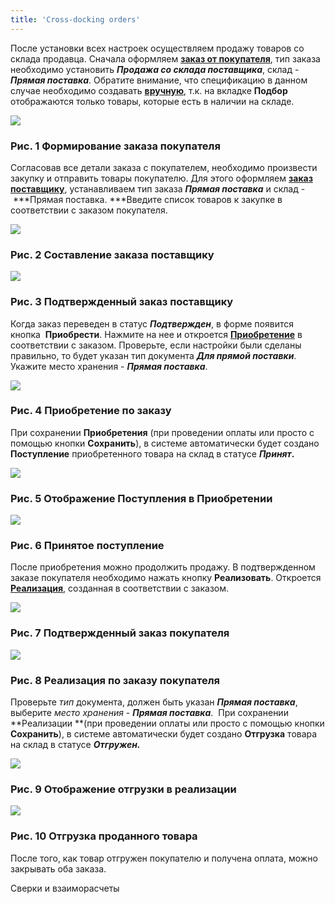 ```yaml
---
title: 'Cross-docking orders'
---
```


После установки всех настроек осуществляем продажу товаров со склада продавца. Сначала оформляем [**заказ от покупателя**](Customer_orders.md), тип заказа необходимо установить ***Продажа со склада поставщика***, склад - ***Прямая поставка***. Обратите внимание, что спецификацию в данном случае необходимо создавать [**вручную**](Customer_orders.md#Добавлениетоваровпоодному-broken), т.к. на вкладке **Подбор** отображаются только товары, которые есть в наличии на складе.

![](attachments/12812453/12812463.png)

### Рис. 1 Формирование заказа покупателя

  

Согласовав все детали заказа с покупателем, необходимо произвести закупку и отправить товары покупателю. Для этого оформляем [**заказ поставщику**](Puchase_order.md), устанавливаем тип заказа ***Прямая поставка*** и склад - ***Прямая поставка. ***Введите список товаров к закупке в соответствии с заказом покупателя. 

![](attachments/12812453/12812462.png)

### Рис. 2 Составление заказа поставщику

  

![](attachments/12812453/12812461.png)

### Рис. 3 Подтвержденный заказ поставщику

  

Когда заказ переведен в статус ***Подтвержден***, в форме появится кнопка  **Приобрести**. Нажмите на нее и откроется [**Приобретение**](Vendor_payments.md) в соответствии с заказом. Проверьте, если настройки были сделаны правильно, то будет указан тип документа ***Для прямой поставки***. Укажите место хранения - ***Прямая поставка***.  

![](attachments/12812453/12812460.png)

### Рис. 4 Приобретение по заказу

  

При сохранении **Приобретения** (при проведении оплаты или просто с помощью кнопки **Сохранить**), в системе автоматически будет создано **Поступление** приобретенного товара на склад в статусе ***Принят*.**

![](attachments/12812453/12812459.png)

### Рис. 5 Отображение Поступления в Приобретении

  

![](attachments/12812453/12812458.png)

### Рис. 6 Принятое поступление

  

После приобретения можно продолжить продажу. В подтвержденном заказе покупателя необходимо нажать кнопку **Реализовать**. Откроется [**Реализация**](Customer_invoice_and_Payment_collection.md), созданная в соответствии с заказом. 

![](attachments/12812453/12812457.png)

### Рис. 7 Подтвержденный заказ покупателя

  

![](attachments/12812453/12812456.png)

### Рис. 8 Реализация по заказу покупателя

Проверьте *тип* документа, должен быть указан ***Прямая поставка***, выберите *место хранения* - ***Прямая поставка***.  При сохранении **Реализации **(при проведении оплаты или просто с помощью кнопки **Сохранить**), в системе автоматически будет создано **Отгрузка** товара на склад в статусе ***Отгружен.***

![](attachments/12812453/12812455.png)

### Рис. 9 Отображение отгрузки в реализации

  

![](attachments/12812453/12812454.png)

### Рис. 10 Отгрузка проданного товара

  

После того, как товар отгружен покупателю и получена оплата, можно закрывать оба заказа. 

  


Сверки и взаиморасчеты

  
